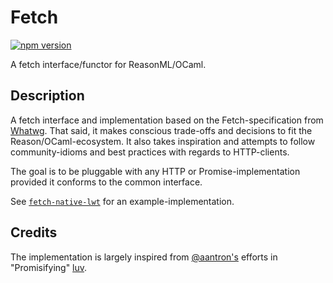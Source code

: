 # Fetch

[![npm version](https://badge.fury.io/js/fetch-core.svg)](https://badge.fury.io/js/fetch-core)

A fetch interface/functor for ReasonML/OCaml.

## Description

A fetch interface and implementation based on the Fetch-specification from [Whatwg](https://fetch.spec.whatwg.org/). That said, it makes conscious trade-offs and decisions to fit the Reason/OCaml-ecosystem. It also takes inspiration and attempts to follow community-idioms and best practices with regards to HTTP-clients.

The goal is to be pluggable with any HTTP or Promise-implementation provided it conforms to the common interface.

See [`fetch-native-lwt`]('../../fetch-native-lwt') for an example-implementation.

## Credits

The implementation is largely inspired from [@aantron's](https://github.com/aantron) efforts in "Promisifying" [luv](https://github.com/aantron/luv).
